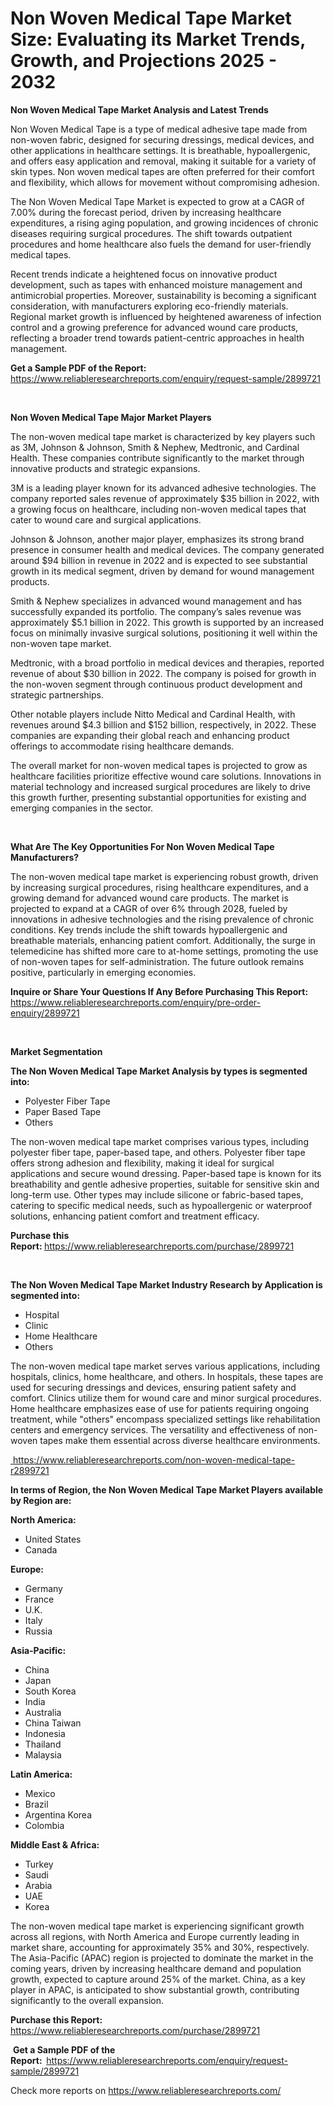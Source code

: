 <p><h1>Non Woven Medical Tape Market Size: Evaluating its Market Trends, Growth, and Projections 2025 - 2032</h1></p><p><strong>Non Woven Medical Tape Market Analysis and Latest Trends</strong></p>
<p><p>Non Woven Medical Tape is a type of medical adhesive tape made from non-woven fabric, designed for securing dressings, medical devices, and other applications in healthcare settings. It is breathable, hypoallergenic, and offers easy application and removal, making it suitable for a variety of skin types. Non woven medical tapes are often preferred for their comfort and flexibility, which allows for movement without compromising adhesion.</p><p>The Non Woven Medical Tape Market is expected to grow at a CAGR of 7.00% during the forecast period, driven by increasing healthcare expenditures, a rising aging population, and growing incidences of chronic diseases requiring surgical procedures. The shift towards outpatient procedures and home healthcare also fuels the demand for user-friendly medical tapes. </p><p>Recent trends indicate a heightened focus on innovative product development, such as tapes with enhanced moisture management and antimicrobial properties. Moreover, sustainability is becoming a significant consideration, with manufacturers exploring eco-friendly materials. Regional market growth is influenced by heightened awareness of infection control and a growing preference for advanced wound care products, reflecting a broader trend towards patient-centric approaches in health management.</p></p>
<p><strong>Get a Sample PDF of the Report:&nbsp;</strong> <a href="https://www.reliableresearchreports.com/enquiry/request-sample/2899721?utm_campaign=2253&utm_medium=2&utm_source=Github&utm_content=ia&utm_term=16032025&utm_id=non-woven-medical-tape">https://www.reliableresearchreports.com/enquiry/request-sample/2899721</a></p>
<p>&nbsp;</p>
<p><strong>Non Woven Medical Tape Major Market Players</strong></p>
<p><p>The non-woven medical tape market is characterized by key players such as 3M, Johnson & Johnson, Smith & Nephew, Medtronic, and Cardinal Health. These companies contribute significantly to the market through innovative products and strategic expansions.</p><p>3M is a leading player known for its advanced adhesive technologies. The company reported sales revenue of approximately $35 billion in 2022, with a growing focus on healthcare, including non-woven medical tapes that cater to wound care and surgical applications.</p><p>Johnson & Johnson, another major player, emphasizes its strong brand presence in consumer health and medical devices. The company generated around $94 billion in revenue in 2022 and is expected to see substantial growth in its medical segment, driven by demand for wound management products.</p><p>Smith & Nephew specializes in advanced wound management and has successfully expanded its portfolio. The company’s sales revenue was approximately $5.1 billion in 2022. This growth is supported by an increased focus on minimally invasive surgical solutions, positioning it well within the non-woven tape market.</p><p>Medtronic, with a broad portfolio in medical devices and therapies, reported revenue of about $30 billion in 2022. The company is poised for growth in the non-woven segment through continuous product development and strategic partnerships.</p><p>Other notable players include Nitto Medical and Cardinal Health, with revenues around $4.3 billion and $152 billion, respectively, in 2022. These companies are expanding their global reach and enhancing product offerings to accommodate rising healthcare demands.</p><p>The overall market for non-woven medical tapes is projected to grow as healthcare facilities prioritize effective wound care solutions. Innovations in material technology and increased surgical procedures are likely to drive this growth further, presenting substantial opportunities for existing and emerging companies in the sector.</p></p>
<p>&nbsp;</p>
<p><strong>What Are The Key Opportunities For Non Woven Medical Tape Manufacturers?</strong></p>
<p><p>The non-woven medical tape market is experiencing robust growth, driven by increasing surgical procedures, rising healthcare expenditures, and a growing demand for advanced wound care products. The market is projected to expand at a CAGR of over 6% through 2028, fueled by innovations in adhesive technologies and the rising prevalence of chronic conditions. Key trends include the shift towards hypoallergenic and breathable materials, enhancing patient comfort. Additionally, the surge in telemedicine has shifted more care to at-home settings, promoting the use of non-woven tapes for self-administration. The future outlook remains positive, particularly in emerging economies.</p></p>
<p><strong>Inquire or Share Your Questions If Any Before Purchasing This Report:</strong> <a href="https://www.reliableresearchreports.com/enquiry/pre-order-enquiry/2899721?utm_campaign=2253&utm_medium=2&utm_source=Github&utm_content=ia&utm_term=16032025&utm_id=non-woven-medical-tape">https://www.reliableresearchreports.com/enquiry/pre-order-enquiry/2899721</a></p>
<p>&nbsp;</p>
<p><strong>Market Segmentation</strong></p>
<p><strong>The Non Woven Medical Tape Market Analysis by types is segmented into:</strong></p>
<p><ul><li>Polyester Fiber Tape</li><li>Paper Based Tape</li><li>Others</li></ul></p>
<p><p>The non-woven medical tape market comprises various types, including polyester fiber tape, paper-based tape, and others. Polyester fiber tape offers strong adhesion and flexibility, making it ideal for surgical applications and secure wound dressing. Paper-based tape is known for its breathability and gentle adhesive properties, suitable for sensitive skin and long-term use. Other types may include silicone or fabric-based tapes, catering to specific medical needs, such as hypoallergenic or waterproof solutions, enhancing patient comfort and treatment efficacy.</p></p>
<p><strong>Purchase this Report:&nbsp;</strong><a href="https://www.reliableresearchreports.com/purchase/2899721?utm_campaign=2253&utm_medium=2&utm_source=Github&utm_content=ia&utm_term=16032025&utm_id=non-woven-medical-tape">https://www.reliableresearchreports.com/purchase/2899721</a></p>
<p>&nbsp;</p>
<p><strong>The Non Woven Medical Tape Market Industry Research by Application is segmented into:</strong></p>
<p><ul><li>Hospital</li><li>Clinic</li><li>Home Healthcare</li><li>Others</li></ul></p>
<p><p>The non-woven medical tape market serves various applications, including hospitals, clinics, home healthcare, and others. In hospitals, these tapes are used for securing dressings and devices, ensuring patient safety and comfort. Clinics utilize them for wound care and minor surgical procedures. Home healthcare emphasizes ease of use for patients requiring ongoing treatment, while "others" encompass specialized settings like rehabilitation centers and emergency services. The versatility and effectiveness of non-woven tapes make them essential across diverse healthcare environments.</p></p>
<p><a href="https://www.reliableresearchreports.com/non-woven-medical-tape-r2899721?utm_campaign=2253&utm_medium=2&utm_source=Github&utm_content=ia&utm_term=16032025&utm_id=non-woven-medical-tape">&nbsp;https://www.reliableresearchreports.com/non-woven-medical-tape-r2899721</a></p>
<p><strong>In terms of Region, the Non Woven Medical Tape Market Players available by Region are:</strong></p>
<p>
    <p> <strong> North America: </strong>
        <ul>
            <li>United States</li>
            <li>Canada</li>
        </ul>
        </p> 
    <p> <strong> Europe: </strong>
        <ul>
            <li>Germany</li>
            <li>France</li>
            <li>U.K.</li>
            <li>Italy</li>
            <li>Russia</li>
        </ul>
        </p> 
    <p> <strong> Asia-Pacific: </strong>
        <ul>
            <li>China</li>
            <li>Japan</li>
            <li>South Korea</li>
            <li>India</li>
            <li>Australia</li>
            <li>China Taiwan</li>
            <li>Indonesia</li>
            <li>Thailand</li>
            <li>Malaysia</li>
        </ul>
        </p> 
    <p> <strong> Latin America: </strong>
        <ul>
            <li>Mexico</li>
            <li>Brazil</li>
            <li>Argentina Korea</li>
            <li>Colombia</li>
        </ul>
        </p> 
    <p> <strong> Middle East & Africa: </strong>
        <ul>
            <li>Turkey</li>
            <li>Saudi</li>
            <li>Arabia</li>
            <li>UAE</li>
            <li>Korea</li>
        </ul>
    </p>
    </p>
<p><p>The non-woven medical tape market is experiencing significant growth across all regions, with North America and Europe currently leading in market share, accounting for approximately 35% and 30%, respectively. The Asia-Pacific (APAC) region is projected to dominate the market in the coming years, driven by increasing healthcare demand and population growth, expected to capture around 25% of the market. China, as a key player in APAC, is anticipated to show substantial growth, contributing significantly to the overall expansion.</p></p>
<p><strong>Purchase this Report: </strong><a href="https://www.reliableresearchreports.com/purchase/2899721?utm_campaign=2253&utm_medium=2&utm_source=Github&utm_content=ia&utm_term=16032025&utm_id=non-woven-medical-tape">https://www.reliableresearchreports.com/purchase/2899721</a></p>
<p>&nbsp;<strong>Get a Sample PDF of the Report:&nbsp;&nbsp;</strong><a href="https://www.reliableresearchreports.com/enquiry/request-sample/2899721?utm_campaign=2253&utm_medium=2&utm_source=Github&utm_content=ia&utm_term=16032025&utm_id=non-woven-medical-tape">https://www.reliableresearchreports.com/enquiry/request-sample/2899721</a></p>
<p><strong></strong></p>
<p>Check more reports on <a href="https://www.reliableresearchreports.com/?utm_campaign=2253&utm_medium=2&utm_source=Github&utm_content=ia&utm_term=16032025&utm_id=non-woven-medical-tape">https://www.reliableresearchreports.com/</a></p>